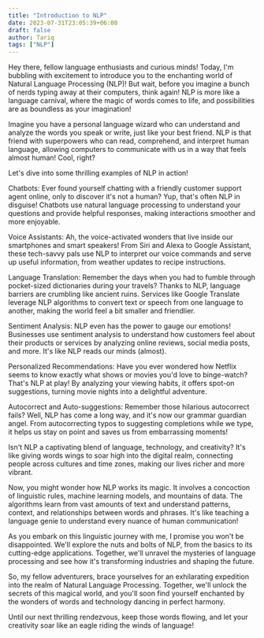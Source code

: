 ```yaml
---
title: "Introduction to NLP"
date: 2023-07-31T23:05:39+06:00
draft: false
author: Tariq
tags: ["NLP"]
---
```


Hey there, fellow language enthusiasts and curious minds! Today, I'm bubbling with excitement to introduce you to the enchanting world of Natural Language Processing (NLP)! But wait, before you imagine a bunch of nerds typing away at their computers, think again! NLP is more like a language carnival, where the magic of words comes to life, and possibilities are as boundless as your imagination!

Imagine you have a personal language wizard who can understand and analyze the words you speak or write, just like your best friend. NLP is that friend with superpowers who can read, comprehend, and interpret human language, allowing computers to communicate with us in a way that feels almost human! Cool, right?

Let's dive into some thrilling examples of NLP in action!

Chatbots: Ever found yourself chatting with a friendly customer support agent online, only to discover it's not a human? Yup, that's often NLP in disguise! Chatbots use natural language processing to understand your questions and provide helpful responses, making interactions smoother and more enjoyable.

Voice Assistants: Ah, the voice-activated wonders that live inside our smartphones and smart speakers! From Siri and Alexa to Google Assistant, these tech-savvy pals use NLP to interpret our voice commands and serve up useful information, from weather updates to recipe instructions.

Language Translation: Remember the days when you had to fumble through pocket-sized dictionaries during your travels? Thanks to NLP, language barriers are crumbling like ancient ruins. Services like Google Translate leverage NLP algorithms to convert text or speech from one language to another, making the world feel a bit smaller and friendlier.

Sentiment Analysis: NLP even has the power to gauge our emotions! Businesses use sentiment analysis to understand how customers feel about their products or services by analyzing online reviews, social media posts, and more. It's like NLP reads our minds (almost).

Personalized Recommendations: Have you ever wondered how Netflix seems to know exactly what shows or movies you'd love to binge-watch? That's NLP at play! By analyzing your viewing habits, it offers spot-on suggestions, turning movie nights into a delightful adventure.

Autocorrect and Auto-suggestions: Remember those hilarious autocorrect fails? Well, NLP has come a long way, and it's now our grammar guardian angel. From autocorrecting typos to suggesting completions while we type, it helps us stay on point and saves us from embarrassing moments!

Isn't NLP a captivating blend of language, technology, and creativity? It's like giving words wings to soar high into the digital realm, connecting people across cultures and time zones, making our lives richer and more vibrant.

Now, you might wonder how NLP works its magic. It involves a concoction of linguistic rules, machine learning models, and mountains of data. The algorithms learn from vast amounts of text and understand patterns, context, and relationships between words and phrases. It's like teaching a language genie to understand every nuance of human communication!

As you embark on this linguistic journey with me, I promise you won't be disappointed. We'll explore the nuts and bolts of NLP, from the basics to its cutting-edge applications. Together, we'll unravel the mysteries of language processing and see how it's transforming industries and shaping the future.

So, my fellow adventurers, brace yourselves for an exhilarating expedition into the realm of Natural Language Processing. Together, we'll unlock the secrets of this magical world, and you'll soon find yourself enchanted by the wonders of words and technology dancing in perfect harmony.

Until our next thrilling rendezvous, keep those words flowing, and let your creativity soar like an eagle riding the winds of language!